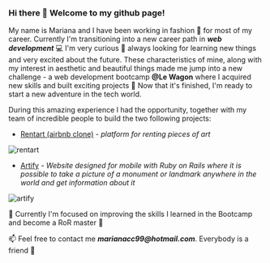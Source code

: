 


### Hi there 👋 Welcome to my github page!

My name is Mariana and I have been working in fashion 👗 for most of my career. Currently I'm transitioning into a new career path in **_web development_** 💻 
I'm very curious 👀 always looking for learning new things and very excited about the future. 
These characteristics of mine, along with my interest in aesthetic and beautiful things made me jump into a new challenge - a web development bootcamp **@Le Wagon**
where I acquired new skills and built exciting projects 🚀 
Now that it's finished, I'm ready to start a new adventure in the tech world.

During this amazing experience I had the opportunity, together with my team of incredible people to build the two following projects:

  - [Rentart (airbnb clone)](https://github.com/wJoenn/rentart) - _platform for renting pieces of art_
  
  ![rentart](https://user-images.githubusercontent.com/114437310/230505397-f4a61efc-e513-4652-9e33-20932f9b92b6.png)


  - [Artify](https://github.com/wJoenn/artify) - _Website designed for mobile with Ruby on Rails where it is possible to take a picture of a monument or landmark anywhere in the world and get information about it_
  
  ![artify](https://user-images.githubusercontent.com/114437310/230505410-0b827cf6-5737-4aff-93b2-079ec298bfb4.png)
  

🔭 Currently I'm focused on improving the skills I learned in the Bootcamp and become a RoR master 💪

📫 Feel free to contact me **_marianacc99@hotmail.com_**. Everybody is a friend 🍻 



<!--
**MarianaCarlota/MarianaCarlota** is a ✨ _special_ ✨ repository because its `README.md` (this file) appears on your GitHub profile.

Here are some ideas to get you started:

- 🔭 I’m currently working on ...
- 🌱 I’m currently learning ...
- 👯 I’m looking to collaborate on ...
- 🤔 I’m looking for help with ...
- 💬 Ask me about ...
- 📫 How to reach me: ...
- 😄 Pronouns: ...
- ⚡ Fun fact: ...
-->
